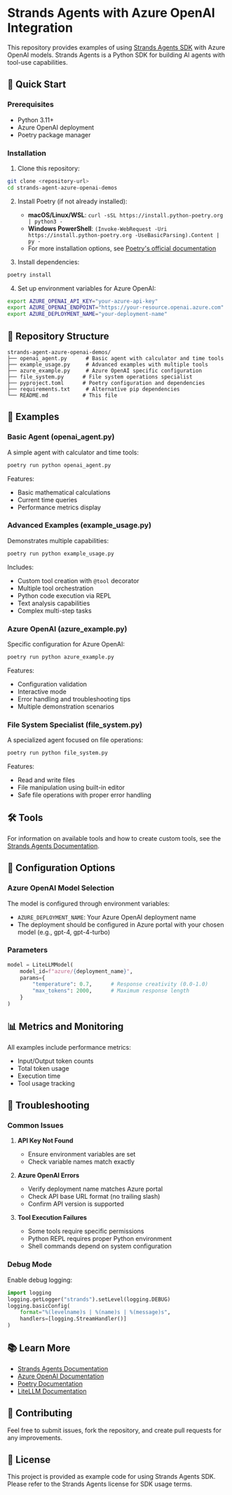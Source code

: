# Strands Agents with Azure OpenAI Integration

This repository provides examples of using [Strands Agents SDK](https://strandsagents.com) with Azure OpenAI models. Strands Agents is a Python SDK for building AI agents with tool-use capabilities.

## 🚀 Quick Start

### Prerequisites

- Python 3.11+
- Azure OpenAI deployment
- Poetry package manager

### Installation

1. Clone this repository:
```bash
git clone <repository-url>
cd strands-agent-azure-openai-demos
```

2. Install Poetry (if not already installed):
   - **macOS/Linux/WSL**: `curl -sSL https://install.python-poetry.org | python3 -`
   - **Windows PowerShell**: `(Invoke-WebRequest -Uri https://install.python-poetry.org -UseBasicParsing).Content | py -`
   - For more installation options, see [Poetry's official documentation](https://python-poetry.org/docs/#installation)

3. Install dependencies:
```bash
poetry install
```

4. Set up environment variables for Azure OpenAI:
```bash
export AZURE_OPENAI_API_KEY="your-azure-api-key"
export AZURE_OPENAI_ENDPOINT="https://your-resource.openai.azure.com"
export AZURE_DEPLOYMENT_NAME="your-deployment-name"
```

## 📁 Repository Structure

```
strands-agent-azure-openai-demos/
├── openai_agent.py      # Basic agent with calculator and time tools
├── example_usage.py     # Advanced examples with multiple tools
├── azure_example.py     # Azure OpenAI specific configuration
├── file_system.py      # File system operations specialist
├── pyproject.toml      # Poetry configuration and dependencies
├── requirements.txt     # Alternative pip dependencies
└── README.md           # This file
```

## 🎯 Examples

### Basic Agent (openai_agent.py)

A simple agent with calculator and time tools:

```bash
poetry run python openai_agent.py
```

Features:
- Basic mathematical calculations
- Current time queries
- Performance metrics display

### Advanced Examples (example_usage.py)

Demonstrates multiple capabilities:

```bash
poetry run python example_usage.py
```

Includes:
- Custom tool creation with `@tool` decorator
- Multiple tool orchestration
- Python code execution via REPL
- Text analysis capabilities
- Complex multi-step tasks

### Azure OpenAI (azure_example.py)

Specific configuration for Azure OpenAI:

```bash
poetry run python azure_example.py
```

Features:
- Configuration validation
- Interactive mode
- Error handling and troubleshooting tips
- Multiple demonstration scenarios

### File System Specialist (file_system.py)

A specialized agent focused on file operations:

```bash
poetry run python file_system.py
```

Features:
- Read and write files
- File manipulation using built-in editor
- Safe file operations with proper error handling

## 🛠️ Tools

For information on available tools and how to create custom tools, see the [Strands Agents Documentation](https://strandsagents.com).

## 🔧 Configuration Options

### Azure OpenAI Model Selection

The model is configured through environment variables:
- `AZURE_DEPLOYMENT_NAME`: Your Azure OpenAI deployment name
- The deployment should be configured in Azure portal with your chosen model (e.g., gpt-4, gpt-4-turbo)

### Parameters

```python
model = LiteLLMModel(
    model_id=f"azure/{deployment_name}",
    params={
        "temperature": 0.7,      # Response creativity (0.0-1.0)
        "max_tokens": 2000,      # Maximum response length
    }
)
```

## 📊 Metrics and Monitoring

All examples include performance metrics:
- Input/Output token counts
- Total token usage
- Execution time
- Tool usage tracking

## 🐛 Troubleshooting

### Common Issues

1. **API Key Not Found**
   - Ensure environment variables are set
   - Check variable names match exactly

2. **Azure OpenAI Errors**
   - Verify deployment name matches Azure portal
   - Check API base URL format (no trailing slash)
   - Confirm API version is supported

3. **Tool Execution Failures**
   - Some tools require specific permissions
   - Python REPL requires proper Python environment
   - Shell commands depend on system configuration

### Debug Mode

Enable debug logging:

```python
import logging
logging.getLogger("strands").setLevel(logging.DEBUG)
logging.basicConfig(
    format="%(levelname)s | %(name)s | %(message)s",
    handlers=[logging.StreamHandler()]
)
```

## 📚 Learn More

- [Strands Agents Documentation](https://strandsagents.com)
- [Azure OpenAI Documentation](https://learn.microsoft.com/en-us/azure/ai-services/openai/)
- [Poetry Documentation](https://python-poetry.org/docs/)
- [LiteLLM Documentation](https://docs.litellm.ai/)

## 🤝 Contributing

Feel free to submit issues, fork the repository, and create pull requests for any improvements.

## 📄 License

This project is provided as example code for using Strands Agents SDK. Please refer to the Strands Agents license for SDK usage terms.